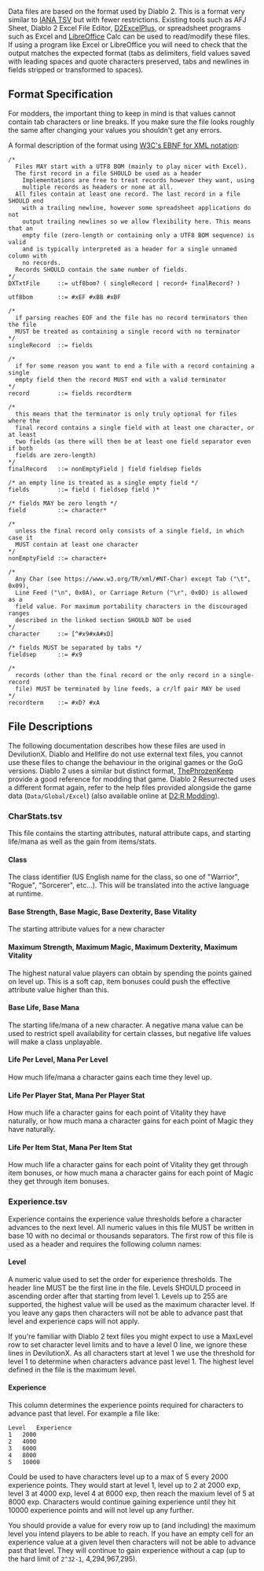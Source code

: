 Data files are based on the format used by Diablo 2. This is a format very
similar to [IANA TSV][iana-tsv] but with fewer restrictions. Existing tools
such as AFJ Sheet, Diablo 2 Excel File Editor, [D2ExcelPlus][d2-excel-plus],
or spreadsheet programs such as Excel and [LibreOffice][libreoffice] Calc can
be used to read/modify these files. If using a program like Excel or
LibreOffice you will need to check that the output matches the expected format
(tabs as delimiters, field values saved with leading spaces and quote
characters preserved, tabs and newlines in fields stripped or transformed to
spaces).

## Format Specification
For modders, the important thing to keep in mind is that values cannot contain
tab characters or line breaks. If you make sure the file looks roughly the
same after changing your values you shouldn't get any errors.

A formal description of the format using
[W3C's EBNF for XML notation][w3-xml-ebnf]:
```
/*
  Files MAY start with a UTF8 BOM (mainly to play nicer with Excel).
  The first record in a file SHOULD be used as a header
    Implementations are free to treat records however they want, using
    multiple records as headers or none at all.
  All files contain at least one record. The last record in a file SHOULD end
    with a trailing newline, however some spreadsheet applications do not
    output trailing newlines so we allow flexibility here. This means that an
    empty file (zero-length or containing only a UTF8 BOM sequence) is valid
    and is typically interpreted as a header for a single unnamed column with
    no records.
  Records SHOULD contain the same number of fields.
*/
DXTxtFile     ::= utf8bom? ( singleRecord | record+ finalRecord? )

utf8bom       ::= #xEF #xBB #xBF

/*
  if parsing reaches EOF and the file has no record terminators then the file
  MUST be treated as containing a single record with no terminator
*/
singleRecord  ::= fields

/*
  if for some reason you want to end a file with a record containing a single
  empty field then the record MUST end with a valid terminator
*/
record        ::= fields recordterm

/*
  this means that the terminator is only truly optional for files where the
  final record contains a single field with at least one character, or at least
  two fields (as there will then be at least one field separator even if both
  fields are zero-length)
*/
finalRecord   ::= nonEmptyField | field fieldsep fields

/* an empty line is treated as a single empty field */
fields        ::= field ( fieldsep field )*

/* fields MAY be zero length */
field         ::= character*

/*
  unless the final record only consists of a single field, in which case it
  MUST contain at least one character
*/
nonEmptyField ::= character+

/*
  Any Char (see https://www.w3.org/TR/xml/#NT-Char) except Tab ("\t", 0x09),
  Line Feed ("\n", 0x0A), or Carriage Return ("\r", 0x0D) is allowed as a
  field value. For maximum portability characters in the discouraged ranges
  described in the linked section SHOULD NOT be used
*/
character     ::= [^#x9#xA#xD]

/* fields MUST be separated by tabs */
fieldsep      ::= #x9

/*
  records (other than the final record or the only record in a single-record
  file) MUST be terminated by line feeds, a cr/lf pair MAY be used
*/
recordterm    ::= #xD? #xA
```

## File Descriptions
The following documentation describes how these files are used in DevilutionX.
Diablo and Hellfire do not use external text files, you cannot use these files
to change the behaviour in the original games or the GoG versions. Diablo 2
uses a similar but distinct format, [ThePhrozenKeep][d2mods-info] provide a
good reference for modding that game. Diablo 2 Resurrected uses a different
format again, refer to the help files provided alongside the game data
(`Data/Global/Excel`) (also available online at
[D2:R Modding][d2rmodding-utilities]).

### CharStats.tsv
This file contains the starting attributes, natural attribute caps, and
starting life/mana as well as the gain from items/stats.

#### Class
The class identifier (US English name for the class, so one of "Warrior",
"Rogue", "Sorcerer", etc...). This will be translated into the active language
at runtime.

#### Base Strength, Base Magic, Base Dexterity, Base Vitality
The starting attribute values for a new character

#### Maximum Strength, Maximum Magic, Maximum Dexterity, Maximum Vitality
The highest natural value players can obtain by spending the points gained on
level up. This is a soft cap, item bonuses could push the effective attribute
value higher than this.

#### Base Life, Base Mana
The starting life/mana of a new character. A negative mana value can be used to
restrict spell availability for certain classes, but negative life values will
make a class unplayable.

#### Life Per Level, Mana Per Level
How much life/mana a character gains each time they level up.

#### Life Per Player Stat, Mana Per Player Stat
How much life a character gains for each point of Vitality they have naturally,
or how much mana a character gains for each point of Magic they have naturally.

#### Life Per Item Stat, Mana Per Item Stat
How much life a character gains for each point of Vitality they get through
item bonuses, or how much mana a character gains for each point of Magic they
get through item bonuses.

### Experience.tsv
Experience contains the experience value thresholds before a character
advances to the next level. All numeric values in this file MUST be written in
base 10 with no decimal or thousands separators. The first row of this file is
used as a header and requires the following column names:

#### Level
A numeric value used to set the order for experience thresholds. The header
line MUST be the first line in the file. Levels SHOULD proceed in ascending
order after that starting from level 1. Levels up to 255 are supported, the
highest value will be used as the maximum character level. If you leave any
gaps then characters will not be able to advance past that level and experience
caps will not apply.

If you're familiar with Diablo 2 text files you might expect to use a MaxLevel
row to set character level limits and to have a level 0 line, we ignore these
lines in DevilutionX. As all characters start at level 1 we use the threshold
for level 1 to determine when characters advance past level 1. The highest
level defined in the file is the maximum level.

#### Experience
This column determines the experience points required for characters to
advance past that level. For example a file like:
```tsv
Level	Experience
1	2000
2	4000
3	6000
4	8000
5	10000
```
Could be used to have characters level up to a max of 5 every 2000 experience
points. They would start at level 1, level up to 2 at 2000 exp, level 3 at
4000 exp, level 4 at 6000 exp, then reach the maxium level of 5 at 8000 exp.
Characters would continue gaining experience until they hit 10000 experience
points and will not level up any further.

You should provide a value for every row up to (and including) the maximum
level you intend players to be able to reach. If you have an empty cell for an
experience value at a given level then characters will not be able to advance
past that level. They will continue to gain experience without a cap (up to the
hard limit of `2^32-1`, 4,294,967,295).

[d2-excel-plus]: https://github.com/Cjreek/D2ExcelPlus
[d2mods-info]: https://www.d2mods.info/forum/viewtopic.php?t=34455
[d2rmodding-utilities]: https://www.d2rmodding.com/utilities
[iana-tsv]: https://www.iana.org/assignments/media-types/text/tab-separated-values
[libreoffice]: https://www.libreoffice.org
[w3-xml-ebnf]: https://www.w3.org/TR/xml/#sec-notation
